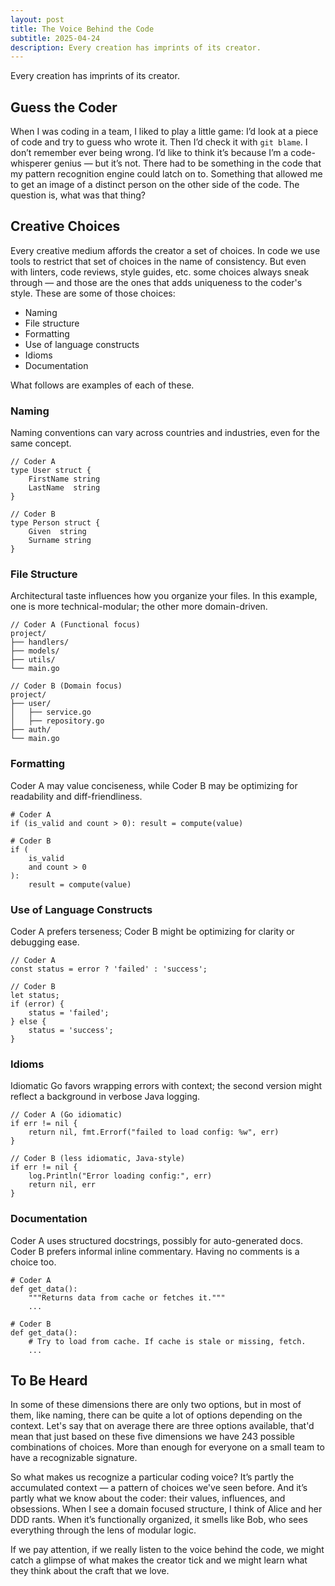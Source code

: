 ```yaml
---
layout: post
title: The Voice Behind the Code
subtitle: 2025-04-24
description: Every creation has imprints of its creator.
---
```


Every creation has imprints of its creator.

## Guess the Coder

When I was coding in a team, I liked to play a little game: I’d look at a piece of code and try to guess who wrote it. Then I’d check it with `git blame`. I don’t remember ever being wrong. I’d like to think it’s because I’m a code-whisperer genius — but it’s not. There had to be something in the code that my pattern recognition engine could latch on to. Something that allowed me to get an image of a distinct person on the other side of the code. The question is, what was that thing?

## Creative Choices

Every creative medium affords the creator a set of choices. In code we use tools to restrict that set of choices in the name of consistency. But even with linters, code reviews, style guides, etc. some choices always sneak through — and those are the ones that adds uniqueness to the coder's style. These are some of those choices:
- Naming
- File structure
- Formatting
- Use of language constructs
- Idioms
- Documentation

What follows are examples of each of these.
### Naming

Naming conventions can vary across countries and industries, even for the same concept.

```
// Coder A
type User struct {
    FirstName string
    LastName  string
}

// Coder B
type Person struct {
    Given  string
    Surname string
}
```

### File Structure

Architectural taste influences how you organize your files. In this example, one is more technical-modular; the other more domain-driven.

```
// Coder A (Functional focus)
project/
├── handlers/
├── models/
├── utils/
└── main.go

// Coder B (Domain focus)
project/
├── user/
│   ├── service.go
│   ├── repository.go
├── auth/
└── main.go
```

### Formatting

Coder A may value conciseness, while Coder B may be optimizing for readability and diff-friendliness.

```
# Coder A
if (is_valid and count > 0): result = compute(value)

# Coder B
if (
    is_valid
    and count > 0
):
    result = compute(value)
```

### Use of Language Constructs

Coder A prefers terseness; Coder B might be optimizing for clarity or debugging ease.

```
// Coder A
const status = error ? 'failed' : 'success';

// Coder B
let status;
if (error) {
    status = 'failed';
} else {
    status = 'success';
}
```

### Idioms

Idiomatic Go favors wrapping errors with context; the second version might reflect a background in verbose Java logging.

```
// Coder A (Go idiomatic)
if err != nil {
    return nil, fmt.Errorf("failed to load config: %w", err)
}

// Coder B (less idiomatic, Java-style)
if err != nil {
    log.Println("Error loading config:", err)
    return nil, err
}
```

### Documentation

Coder A uses structured docstrings, possibly for auto-generated docs. Coder B prefers informal inline commentary. Having no comments is a choice too.

```
# Coder A
def get_data():
    """Returns data from cache or fetches it."""
    ...

# Coder B
def get_data():
    # Try to load from cache. If cache is stale or missing, fetch.
    ...

```

## To Be Heard

In some of these dimensions there are only two options, but in most of them, like naming, there can be quite a lot of options depending on the context. Let's say that on average there are three options available, that'd mean that just based on these five dimensions we have 243 possible combinations of choices. More than enough for everyone on a small team to have a recognizable signature.

So what makes us recognize a particular coding voice? It’s partly the accumulated context — a pattern of choices we've seen before. And it’s partly what we know about the coder: their values, influences, and obsessions. When I see a domain focused structure, I think of Alice and her DDD rants. When it’s functionally organized, it smells like Bob, who sees everything through the lens of modular logic.

If we pay attention, if we really listen to the voice behind the code, we might catch a glimpse of what makes the creator tick and we might learn what they think about the craft that we love. 
